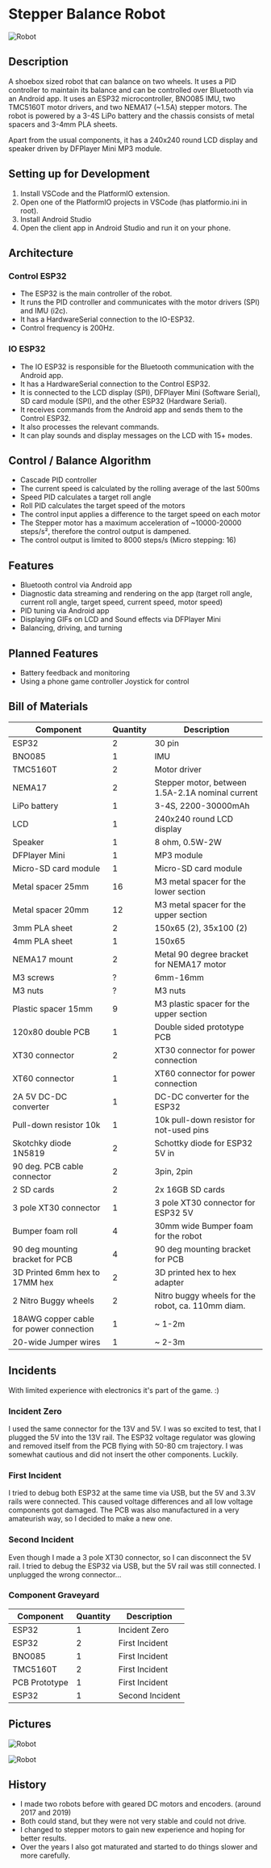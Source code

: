 # Stepper Balance Robot 

![Robot](./assets/images/robot.jpg)

## Description
A shoebox sized robot that can balance on two wheels. It uses a PID controller to maintain its balance and can be controlled over Bluetooth via an Android app.
It uses an ESP32 microcontroller, BNO085 IMU, two TMC5160T motor drivers, and two NEMA17 (~1.5A) stepper motors.
The robot is powered by a 3-4S LiPo battery and the chassis consists of metal spacers and 3-4mm PLA sheets.

Apart from the usual components, it has a 240x240 round LCD display and speaker driven by DFPlayer Mini MP3 module.

## Setting up for Development
1. Install VSCode and the PlatformIO extension.
2. Open one of the PlatformIO projects in VSCode (has platformio.ini in root).
3. Install Android Studio
4. Open the client app in Android Studio and run it on your phone.

## Architecture

### Control ESP32
- The ESP32 is the main controller of the robot. 
- It runs the PID controller and communicates with the motor drivers (SPI) and IMU (i2c).
- It has a HardwareSerial connection to the IO-ESP32.
- Control frequency is 200Hz.

### IO ESP32
- The IO ESP32 is responsible for the Bluetooth communication with the Android app.
- It has a HardwareSerial connection to the Control ESP32.
- It is connected to the LCD display (SPI), DFPlayer Mini (Software Serial), SD card module (SPI), and the other ESP32 (Hardware Serial).
- It receives commands from the Android app and sends them to the Control ESP32.
- It also processes the relevant commands.
- It can play sounds and display messages on the LCD with 15+ modes.

## Control / Balance Algorithm
- Cascade PID controller
- The current speed is calculated by the rolling average of the last 500ms
- Speed PID calculates a target roll angle
- Roll PID calculates the target speed of the motors
- The control input applies a difference to the target speed on each motor
- The Stepper motor has a maximum acceleration of ~10000-20000 steps/s², therefore the control output is dampened.
- The control output is limited to 8000 steps/s (Micro stepping: 16)

## Features
- Bluetooth control via Android app
- Diagnostic data streaming and rendering on the app (target roll angle, current roll angle, target speed, current speed, motor speed)
- PID tuning via Android app
- Displaying GIFs on LCD and Sound effects via DFPlayer Mini
- Balancing, driving, and turning

## Planned Features
- Battery feedback and monitoring
- Using a phone game controller Joystick for control

## Bill of Materials
| Component                                         | Quantity   | Description                                           |
|---------------------------------------------------|------------|-------------------------------------------------------|
| ESP32                                             | 2          | 30 pin                                                |
| BNO085                                            | 1          | IMU                                                   |
| TMC5160T                                          | 2          | Motor driver                                          |
| NEMA17                                            | 2          | Stepper motor, between 1.5A-2.1A nominal current      |
| LiPo battery                                      | 1          | 3-4S, 2200-30000mAh                                   |
| LCD                                               | 1          | 240x240 round LCD display                             |
| Speaker                                           | 1          | 8 ohm, 0.5W-2W                                        |
| DFPlayer Mini                                     | 1          | MP3 module                                            |
| Micro-SD card module                              | 1          | Micro-SD card module                                  |
| Metal spacer 25mm                                 | 16         | M3 metal spacer for the lower section                 |
| Metal spacer 20mm                                 | 12         | M3 metal spacer for the upper section                 |
| 3mm PLA sheet                                     | 2          | 150x65 (2), 35x100 (2)                                |
| 4mm PLA sheet                                     | 1          | 150x65                                                |
| NEMA17 mount                                      | 2          | Metal 90 degree bracket for NEMA17 motor              |
| M3 screws                                         | ?          | 6mm-16mm                                              |
| M3 nuts                                           | ?          | M3 nuts                                               |
| Plastic spacer 15mm                               | 9          | M3 plastic spacer for the upper section               |
| 120x80 double PCB                                 | 1          | Double sided prototype PCB                            |
| XT30 connector                                    | 2          | XT30 connector for power connection                   |
| XT60 connector                                    | 1          | XT60 connector for power connection                   |
| 2A 5V DC-DC converter                             | 1          | DC-DC converter for the ESP32                         |
| Pull-down resistor 10k                            | 1          | 10k pull-down resistor for not-used pins              |
| Skotchky diode 1N5819                             | 2          | Schottky diode for ESP32 5V in                        |
| 90 deg. PCB cable connector                       | 2          | 3pin, 2pin                                            |
| 2 SD cards                                        | 2          | 2x 16GB SD cards                                      |
| 3 pole XT30 connector                             | 1          | 3 pole XT30 connector for ESP32 5V                    |
| Bumper foam roll                                  | 4          | 30mm wide Bumper foam for the robot                   |
| 90 deg mounting bracket for PCB                   | 4          | 90 deg mounting bracket for PCB                       |
| 3D Printed 6mm hex to 17MM hex                    | 2          | 3D printed hex to hex adapter                         |
| 2 Nitro Buggy wheels                              | 2          | Nitro buggy wheels for the robot, ca. 110mm diam.     | 
| 18AWG copper cable for power connection           | 1          | ~ 1-2m                                                |
| 20-wide Jumper wires                              | 1          | ~ 2-3m                                                |

## Incidents

With limited experience with electronics it's part of the game. :)

### Incident Zero
I used the same connector for the 13V and 5V. I was so excited to test, that I plugged the 5V into the 13V rail.
The ESP32 voltage regulator was glowing and removed itself from the PCB flying with 50-80 cm trajectory.
I was somewhat cautious and did not insert the other components. Luckily.

### First Incident
I tried to debug both ESP32 at the same time via USB, but the 5V and 3.3V rails were connected.
This caused voltage differences and all low voltage components got damaged.
The PCB was also manufactured in a very amateurish way, so I decided to make a new one.

### Second Incident
Even though I made a 3 pole XT30 connector, so I can disconnect the 5V rail.
I tried to debug the ESP32 via USB, but the 5V rail was still connected. 
I unplugged the wrong connector...

### Component Graveyard

| Component     | Quantity       | Description       |
|---------------|----------------|-------------------|
| ESP32         | 1              | Incident Zero     |
| ESP32         | 2              | First Incident    |
| BNO085        | 1              | First Incident    |
| TMC5160T      | 2              | First Incident    |
| PCB Prototype | 1              | First Incident    |
| ESP32         | 1              | Second Incident   |

## Pictures
![Robot](./assets/images/pcb-front-full.jpg)

![Robot](./assets/images/pcb-back.jpg)

## History
- I made two robots before with geared DC motors and encoders. (around 2017 and 2019)
- Both could stand, but they were not very stable and could not drive.
- I changed to stepper motors to gain new experience and hoping for better results.
- Over the years I also got maturated and started to do things slower and more carefully.
